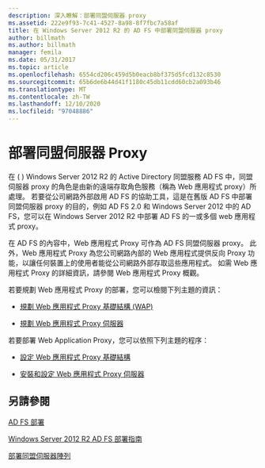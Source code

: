 ```yaml
---
description: 深入瞭解：部署同盟伺服器 proxy
ms.assetid: 222e9f93-7c41-4527-8a98-8f7fbc7a58af
title: 在 Windows Server 2012 R2 的 AD FS 中部署同盟伺服器 proxy
author: billmath
ms.author: billmath
manager: femila
ms.date: 05/31/2017
ms.topic: article
ms.openlocfilehash: 6554cd206c459d5b0eacb8bf375d5fcd132c8530
ms.sourcegitcommit: 65b6de6b44d41f1180c45db11cdd60cb2a093b46
ms.translationtype: MT
ms.contentlocale: zh-TW
ms.lasthandoff: 12/10/2020
ms.locfileid: "97048886"
---
```

# <a name="deploying-federation-server-proxies"></a>部署同盟伺服器 Proxy

在 \( \) Windows Server 2012 R2 的 Active Directory 同盟服務 AD FS 中，同盟伺服器 proxy 的角色是由新的遠端存取角色服務（稱為 Web 應用程式 proxy）所處理。 若要從公司網路外部啟用 AD FS 的協助工具，這是在舊版 AD FS 中部署同盟伺服器 proxy 的目的，例如 AD FS 2.0 和 Windows Server 2012 中的 AD FS，您可以在 Windows Server 2012 R2 中部署 AD FS 的一或多個 web 應用程式 proxy。

在 AD FS 的內容中，Web 應用程式 Proxy 可作為 AD FS 同盟伺服器 proxy。 此外，Web 應用程式 Proxy 為您公司網路內部的 Web 應用程式提供反向 Proxy 功能，以讓任何裝置上的使用者能從公司網路外部存取這些應用程式。 如需 Web 應用程式 Proxy 的詳細資訊，請參閱 Web 應用程式 Proxy 概觀。

若要規劃 Web 應用程式 Proxy 的部署，您可以檢閱下列主題的資訊：

-   [規劃 Web 應用程式 Proxy 基礎結構 (WAP) ](/previous-versions/orphan-topics/ws.11/dn383648(v=ws.11))

-   [規劃 Web 應用程式 Proxy 伺服器](/previous-versions/orphan-topics/ws.11/dn383647(v=ws.11))

若要部署 Web Application Proxy，您可以依照下列主題的程序：

-   [設定 Web 應用程式 Proxy 基礎結構](/previous-versions/windows/it-pro/windows-server-2012-R2-and-2012/dn383644(v=ws.11))

-   [安裝和設定 Web 應用程式 Proxy 伺服器](/previous-versions/windows/it-pro/windows-server-2012-R2-and-2012/dn383662(v=ws.11))


## <a name="see-also"></a>另請參閱

[AD FS 部署](../../ad-fs/AD-FS-Deployment.md)

[Windows Server 2012 R2 AD FS 部署指南](../../ad-fs/deployment/Windows-Server-2012-R2-AD-FS-Deployment-Guide.md)

[部署同盟伺服器陣列](../../ad-fs/deployment/Deploying-a-Federation-Server-Farm.md)

